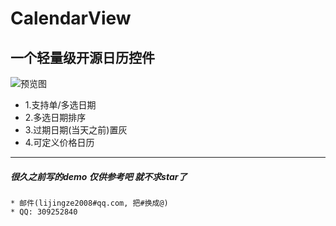 # CalendarView
 
## 一个轻量级开源日历控件


![预览图](https://github.com/zezezea/CalendarView/blob/master/img.jpeg )


* 1.支持单/多选日期
* 2.多选日期排序
* 3.过期日期(当天之前)置灰
* 4.可定义价格日历




----------
##### 很久之前写的demo 仅供参考吧  就不求star了


```
* 邮件(lijingze2008#qq.com, 把#换成@)
* QQ: 309252840
```
